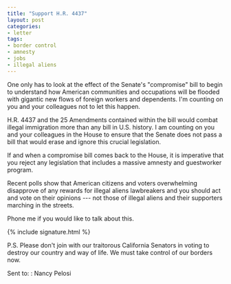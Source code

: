 ```yaml
---
title: "Support H.R. 4437"
layout: post
categories:
- letter
tags:
- border control
- amnesty
- jobs
- illegal aliens
---
```


One only has to look at the effect of the Senate's "compromise" bill to begin to understand how American communities and occupations will be flooded with gigantic new flows of foreign workers and dependents. I'm counting on you and your colleagues not to let this happen.

H.R. 4437 and the 25 Amendments contained within the bill would combat illegal immigration more than any bill in U.S. history. I am counting on you and your colleagues in the House to ensure that the Senate does not pass a bill that would erase and ignore this crucial legislation. 

If and when a compromise bill comes back to the House, it is imperative that you reject any legislation that includes a massive amnesty and guestworker program. 

Recent polls show that American citizens and voters overwhelming disapprove of any rewards for illegal aliens lawbreakers and you should act and vote on their opinions --- not those of illegal aliens and their supporters marching in the streets.

Phone me if you would like to talk about this.

{% include signature.html %}

P.S. Please don't join with our traitorous California Senators in voting to destroy our country and way of life. We must take control of our borders now.

Sent to:
: Nancy Pelosi
